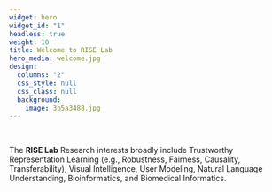 ```yaml
---
widget: hero
widget_id: "1"
headless: true
weight: 10
title: Welcome to RISE Lab
hero_media: welcome.jpg
design:
  columns: "2"
  css_style: null
  css_class: null
  background:
    image: 3b5a3488.jpg
---
```

<br>

The **RISE Lab** Research interests broadly include Trustworthy Representation Learning (e.g., Robustness, Fairness, Causality, Transferability), Visual Intelligence, User Modeling, Natural Language Understanding, Bioinformatics, and Biomedical Informatics.

<!-- The \*\*Wowchemy Research Group\*\* has been a center of excellence for Artificial Intelligence research, teaching, and practice since its founding in 2016. -->